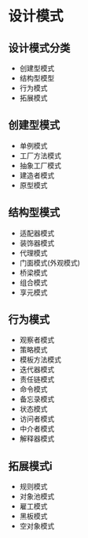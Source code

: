 # 设计模式

## 设计模式分类

- 创建型模式
- 结构型模型
- 行为模式
- 拓展模式

## 创建型模式

- 单例模式
- 工厂方法模式
- 抽象工厂模式
- 建造者模式
- 原型模式

## 结构型模式

- 适配器模式
- 装饰器模式
- 代理模式
- 门面模式(外观模式)
- 桥梁模式
- 组合模式
- 享元模式

## 行为模式

- 观察者模式
- 策略模式
- 模板方法模式
- 迭代器模式
- 责任链模式
- 命令模式
- 备忘录模式
- 状态模式
- 访问者模式
- 中介者模式
- 解释器模式

## 拓展模式i

- 规则模式
- 对象池模式
- 雇工模式
- 黑板模式
- 空对象模式
